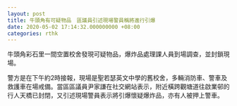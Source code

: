 ```yaml
---
layout: post
title: 牛頭角有可疑物品　區議員引述現場警員稱將進行引爆
date: 2020-05-02 17:14:32.000000000 +08:00
categories: rthk
---
```


牛頭角彩石里一間空置校舍發現可疑物品，爆炸品處理課人員到場調查，並封鎖現場。

警方是在下午約2時接報，現場是聖若瑟英文中學的舊校舍，多輛消防車、警車及救護車在場戒備。當區區議員尹家謙在社交網站表示，附近橫跨觀塘道往啟業邨的行人天橋已封閉，又引述現場警員表示將引爆懷疑爆炸品，亦有人被押上警車。
